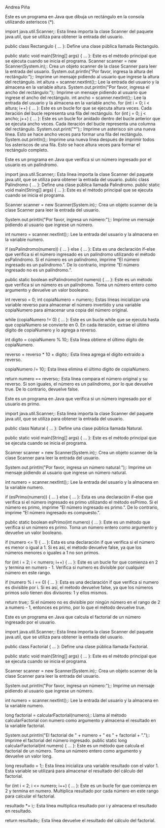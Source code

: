Andrea Piña

Este es un programa en Java que dibuja un rectángulo en la consola utilizando asteriscos (*).

import java.util.Scanner;: Esta línea importa la clase Scanner del paquete java.util, que se utiliza para obtener la entrada del usuario.

public class Rectangulo { ... }: Define una clase pública llamada Rectangulo.

public static void main(String[] args) { ... }: Este es el método principal que se ejecuta cuando se inicia el programa.
Scanner scanner = new Scanner(System.in);: Crea un objeto scanner de la clase Scanner para leer la entrada del usuario.
System.out.println("Por favor, ingresa la altura del rectángulo:");: Imprime un mensaje pidiendo al usuario que ingrese la altura del rectángulo.
int altura = scanner.nextInt();: Lee la entrada del usuario y la almacena en la variable altura.
System.out.println("Por favor, ingresa el ancho del rectángulo:");: Imprime un mensaje pidiendo al usuario que ingrese el ancho del rectángulo.
int ancho = scanner.nextInt();: Lee la entrada del usuario y la almacena en la variable ancho.
for (int i = 0; i < altura; i++) { ... }: Este es un bucle for que se ejecuta altura veces. Cada iteración del bucle representa una fila del rectángulo.
for (int j = 0; j < ancho; j++) { ... }: Este es un bucle for anidado dentro del bucle anterior que se ejecuta ancho veces. Cada iteración del bucle representa una columna del rectángulo.
System.out.print("*");: Imprime un asterisco sin una nueva línea. Esto se hace ancho veces para formar una fila del rectángulo.
System.out.println();: Imprime una nueva línea después de imprimir todos los asteriscos de una fila. Esto se hace altura veces para formar el rectángulo completo.

Este es un programa en Java que verifica si un número ingresado por el usuario es un palíndromo. 

import java.util.Scanner;: Esta línea importa la clase Scanner del paquete java.util, que se utiliza para obtener la entrada del usuario.
public class Palindromo { ... }: Define una clase pública llamada Palindromo.
public static void main(String[] args) { ... }: Este es el método principal que se ejecuta cuando se inicia el programa.

Scanner scanner = new Scanner(System.in);: Crea un objeto scanner de la clase Scanner para leer la entrada del usuario.

System.out.println("Por favor, ingresa un número:");: Imprime un mensaje pidiendo al usuario que ingrese un número.

int numero = scanner.nextInt();: Lee la entrada del usuario y la almacena en la variable numero.

if (esPalindromo(numero)) { ... } else { ... }: Esta es una declaración if-else que verifica si el número ingresado es un palíndromo utilizando el método esPalindromo. Si el número es un palíndromo, imprime “El número ingresado es un palíndromo.”. De lo contrario, imprime “El número ingresado no es un palíndromo.”.

public static boolean esPalindromo(int numero) { ... }: Este es un método que verifica si un número es un palíndromo. Toma un número entero como argumento y devuelve un valor booleano.

int reverso = 0; int copiaNumero = numero;: Estas líneas inicializan una variable reverso para almacenar el número invertido y una variable copiaNumero para almacenar una copia del número original.

while (copiaNumero != 0) { ... }: Este es un bucle while que se ejecuta hasta que copiaNumero se convierte en 0. En cada iteración, extrae el último dígito de copiaNumero y lo agrega a reverso.

int digito = copiaNumero % 10;: Esta línea obtiene el último dígito de copiaNumero.

reverso = reverso * 10 + digito;: Esta línea agrega el dígito extraído a reverso.

copiaNumero /= 10;: Esta línea elimina el último dígito de copiaNumero.

return numero == reverso;: Esta línea compara el número original y su reverso. Si son iguales, el número es un palíndromo, por lo que devuelve true. De lo contrario, devuelve false.

Este es un programa en Java que verifica si un número ingresado por el usuario es primo. 

import java.util.Scanner;: Esta línea importa la clase Scanner del paquete java.util, que se utiliza para obtener la entrada del usuario.

public class Natural { ... }: Define una clase pública llamada Natural.

public static void main(String[] args) { ... }: Este es el método principal que se ejecuta cuando se inicia el programa.

Scanner scanner = new Scanner(System.in);: Crea un objeto scanner de la clase Scanner para leer la entrada del usuario.

System.out.println("Por favor, ingresa un número natural:");: Imprime un mensaje pidiendo al usuario que ingrese un número natural.

int numero = scanner.nextInt();: Lee la entrada del usuario y la almacena en la variable numero.

if (esPrimo(numero)) { ... } else { ... }: Esta es una declaración if-else que verifica si el número ingresado es primo utilizando el método esPrimo. Si el número es primo, imprime “El número ingresado es primo.”. De lo contrario, imprime “El número ingresado es compuesto.”.

public static boolean esPrimo(int numero) { ... }: Este es un método que verifica si un número es primo. Toma un número entero como argumento y devuelve un valor booleano.

if (numero <= 1) { ... }: Esta es una declaración if que verifica si el número es menor o igual a 1. Si es así, el método devuelve false, ya que los números menores o iguales a 1 no son primos.

for (int i = 2; i < numero; i++) { ... }: Este es un bucle for que comienza en 2 y termina en numero - 1. Verifica si numero es divisible por cualquier número en este rango.

if (numero % i == 0) { ... }: Esta es una declaración if que verifica si numero es divisible por i. Si es así, el método devuelve false, ya que los números primos solo tienen dos divisores: 1 y ellos mismos.

return true;: Si el número no es divisible por ningún número en el rango de 2 a numero - 1, entonces es primo, por lo que el método devuelve true.

Este es un programa en Java que calcula el factorial de un número ingresado por el usuario. 

import java.util.Scanner;: Esta línea importa la clase Scanner del paquete java.util, que se utiliza para obtener la entrada del usuario.

public class Factorial { ... }: Define una clase pública llamada Factorial.

public static void main(String[] args) { ... }: Este es el método principal que se ejecuta cuando se inicia el programa.

Scanner scanner = new Scanner(System.in);: Crea un objeto scanner de la clase Scanner para leer la entrada del usuario.

System.out.println("Por favor, ingresa un número:");: Imprime un mensaje pidiendo al usuario que ingrese un número.

int numero = scanner.nextInt();: Lee la entrada del usuario y la almacena en la variable numero.

long factorial = calcularFactorial(numero);: Llama al método calcularFactorial con numero como argumento y almacena el resultado en la variable factorial.

System.out.println("El factorial de " + numero + " es " + factorial + ".");: Imprime el factorial del número ingresado.
public static long calcularFactorial(int numero) { ... }: Este es un método que calcula el factorial de un número. Toma un número entero como argumento y devuelve un valor long.

long resultado = 1;: Esta línea inicializa una variable resultado con el valor 1. Esta variable se utilizará para almacenar el resultado del cálculo del factorial.

for (int i = 2; i <= numero; i++) { ... }: Este es un bucle for que comienza en 2 y termina en numero. Multiplica resultado por cada número en este rango para calcular el factorial.

resultado *= i;: Esta línea multiplica resultado por i y almacena el resultado en resultado.

return resultado;: Esta línea devuelve el resultado del cálculo del factorial.